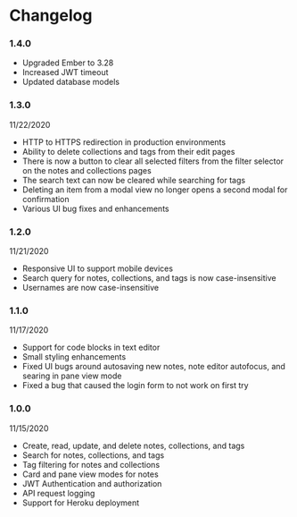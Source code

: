 # Changelog

### 1.4.0
* Upgraded Ember to 3.28
* Increased JWT timeout
* Updated database models

### 1.3.0
11/22/2020
* HTTP to HTTPS redirection in production environments
* Ability to delete collections and tags from their edit pages
* There is now a button to clear all selected filters from the filter selector on the notes and collections pages
* The search text can now be cleared while searching for tags
* Deleting an item from a modal view no longer opens a second modal for confirmation
* Various UI bug fixes and enhancements

### 1.2.0
11/21/2020
* Responsive UI to support mobile devices
* Search query for notes, collections, and tags is now case-insensitive
* Usernames are now case-insensitive

### 1.1.0
11/17/2020
* Support for code blocks in text editor
* Small styling enhancements
* Fixed UI bugs around autosaving new notes, note editor autofocus, and searing in pane view mode
* Fixed a bug that caused the login form to not work on first try

### 1.0.0
11/15/2020
* Create, read, update, and delete notes, collections, and tags
* Search for notes, collections, and tags
* Tag filtering for notes and collections
* Card and pane view modes for notes
* JWT Authentication and authorization
* API request logging
* Support for Heroku deployment